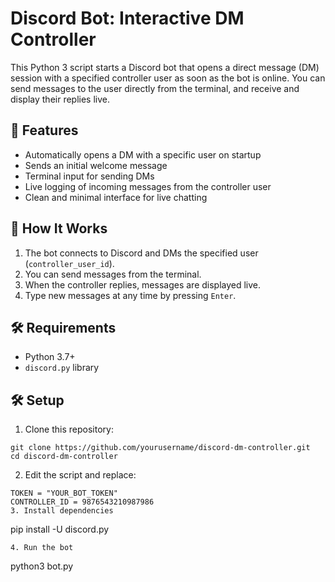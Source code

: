 # Discord Bot: Interactive DM Controller

This Python 3 script starts a Discord bot that opens a direct message (DM) session with a specified controller user as soon as the bot is online. You can send messages to the user directly from the terminal, and receive and display their replies live.

## 📌 Features

- Automatically opens a DM with a specific user on startup
- Sends an initial welcome message
- Terminal input for sending DMs
- Live logging of incoming messages from the controller user
- Clean and minimal interface for live chatting

## 🚀 How It Works

1. The bot connects to Discord and DMs the specified user (`controller_user_id`).
2. You can send messages from the terminal.
3. When the controller replies, messages are displayed live.
4. Type new messages at any time by pressing `Enter`.

## 🛠️ Requirements

- Python 3.7+
- `discord.py` library

## 🛠️ Setup

1. Clone this repository:

```
git clone https://github.com/yourusername/discord-dm-controller.git
cd discord-dm-controller
```
2. Edit the script and replace:
```
TOKEN = "YOUR_BOT_TOKEN"
CONTROLLER_ID = 9876543210987986
3. Install dependencies
```
   pip install -U discord.py
```
4. Run the bot
```
python3 bot.py
```
